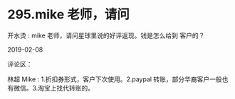 # 295.mike 老师，请问

开水烫 : mike 老师，请问星球里说的好评返现。钱是怎么给到 客户的？

2019-02-08

评论区：

林超 Mike : 1.折扣券形式，客户下次使用。2.paypal 转账，部分华裔客户一般也有微信。3.淘宝上找代转账的。
